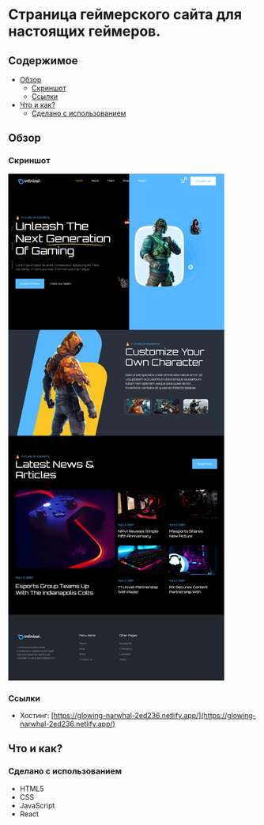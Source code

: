 # Страница геймерского сайта для настоящих геймеров.

## Содержимое

- [Обзор](#обзор)
  - [Скриншот](#скриншот)
  - [Ссылки](#ссылки)
- [Что и как?](#что-и-как?)
  - [Сделано с использованием](#сделано-с-использованием)

## Обзор

### Скриншот

![](./screenshot.png)

### Ссылки

- Хостинг: [https://glowing-narwhal-2ed236.netlify.app/](https://glowing-narwhal-2ed236.netlify.app/)

## Что и как?

### Сделано с использованием

- HTML5
- CSS
- JavaScript
- React
